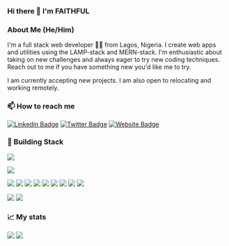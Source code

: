 ### Hi there 👋 I'm FAITHFUL

###  About Me (He/Him)
I'm a full stack web developer 👩‍💻️ from Lagos, Nigeria. I create web apps and utilities using the LAMP-stack and MERN-stack. I'm enthusiastic about taking on new challenges and always eager to try new coding techniques. Reach out to me if you have something new you'd like me to try.

I am currently accepting new projects. I am also open to relocating and working remotely.

### 📫 How to reach me
<p align = "center"> 
  
[![Linkedin Badge](https://img.shields.io/badge/-Faithful-blue?style=flat-square&logo=Linkedin&logoColor=white&link=https://www.linkedin.com/in/faithfulolaleru/)](https://www.linkedin.com/in/faithfulolaleru/)
  [![Twitter Badge](https://img.shields.io/badge/-@general_blacque_-1ca0f1?style=flat-square&labelColor=1ca0f1&logo=twitter&logoColor=white&link=https://twitter.com/general_blacque)](https://twitter.com/general_blacque)
  [![Website Badge](https://img.shields.io/badge/-portfolio_-indigo?style=flat-square&labelColor=indigo&logo=chain&logoColor=white&link=https://faithful-olaleru.vercel.app)](https://faithful-olaleru.vercel.app)
  
 ### 🔧 Building Stack 

[![](https://img.shields.io/badge/OS-Linux-informational?style=flat&logo=Linux&logoColor=white&color=FCC624)](https://www.linux.org/pages/download/)

[![](https://img.shields.io/badge/Code-JavaScript-informational?style=flat&logo=JavaScript&logoColor=white&color=F7DF1E)](https://www.javascript.com/)

[![](https://img.shields.io/badge/Code-Node-informational?style=flat&logo=Node&logoColor=white&color=68A063)](https://nodejs.org/en/)
[![](https://img.shields.io/badge/Code-Php-informational?style=flat&logo=Php&logoColor=white&color=b0b3d6)](https://www.php.net/)
[![](https://img.shields.io/badge/Code-Laravel-informational?style=flat&logo=Laravel&logoColor=white&color=F05340)](https://laravel.com/)
[![](https://img.shields.io/badge/Code-MySql-informational?style=flat&logo=mysql&logoColor=white&color=F29111)](https://www.mysql.com/)
[![](https://img.shields.io/badge/Code-Apache-informational?style=flat&logo=apache&logoColor=white&color=A22160)](https://www.apache.org/)
[![](https://img.shields.io/badge/Code-MongoDB-informational?style=flat&logo=mongodb&logoColor=white&color=3FA037)](https://mongodb.com/)
[![](https://img.shields.io/badge/Code-React-informational?style=flat&logo=React&logoColor=white&color=61DAFB)](https://reactjs.org/)
[![](https://img.shields.io/badge/Code-Vue-informational?style=flat&logo=Vue&logoColor=white&color=41B883)](https://vuejs.org/)
[![](https://img.shields.io/badge/Code-Python-informational?style=flat&logo=Python&logoColor=white&color=FFD43B)](https://www.python.org/)
  
  
  



[![](https://img.shields.io/badge/Tools-Postman-informational?style=flat&logo=postman&logoColor=white&color=FF6C37)](https://www.postman.com/)
[![](https://img.shields.io/badge/Tools-Postgresql-informational?style=flat&logo=postgresql&logoColor=white&color=336791)](https://www.postgresql.org/)

### 📈 My stats

<img align="center" src='https://github-readme-stats.vercel.app/api/top-langs/?username=ionknowmyname&hide=html&layout=compact'>
<img align="center" src='https://github-readme-stats.vercel.app/api?username=ionknowmyname&hide=issues,contribs'>
</p> 



<!-- ![Olanetsoft's github stats](https://github-readme-stats.vercel.app/api?username=ionknowmyname&show_icons=true&theme=tokyonight&count_private=true&include_all_commits=true) -->
<!-- [![Top Langs](https://github-readme-stats.vercel.app/api/top-langs/?username=ionknowmyname&layout=compact&theme=tokyonight)](https://github.com/ionknowmyname) -->

<!-- ![trophy](https://github-profile-trophy.vercel.app/?username=ionknowmyname)
 -->

<!-- ![Profile views](https://gpvc.arturio.dev/ionknowmyname)   -->
